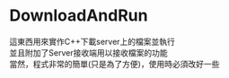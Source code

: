 # DownloadAndRun 
這東西用來實作C++下載server上的檔案並執行  
並且附加了Server接收端用以接收檔案的功能  
當然，程式非常的簡單(只是為了方便)，使用時必須改好一些  
